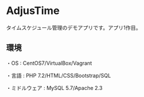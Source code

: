 # AdjusTime

タイムスケジュール管理のデモアプリです。アプリ1作目。

## 環境

・OS : CentOS7/VirtualBox/Vagrant

・言語 : PHP 7.2/HTML/CSS/Bootstrap/SQL

・ミドルウェア : MySQL 5.7/Apache 2.3
